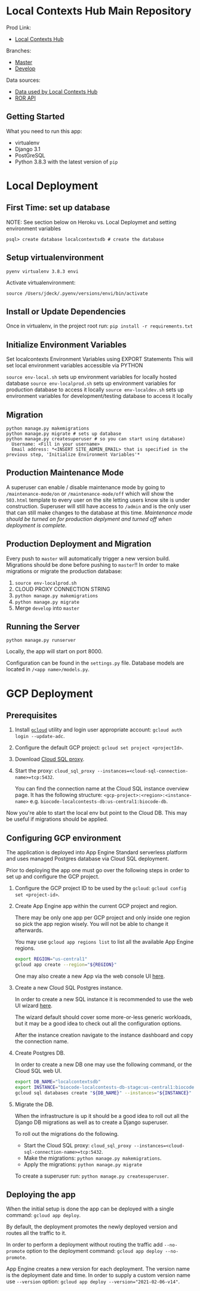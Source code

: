 # Local Contexts Hub Main Repository
Prod Link:
- [Local Contexts Hub](https://localcontextshub.org/)

Branches:
- [Master](https://anth-ja77-local-contexts-8985.uc.r.appspot.com/)
- [Develop](https://anth-ja77-lc-dev-42d5.uc.r.appspot.com/)

Data sources:
- [Data used by Local Contexts Hub](https://github.com/biocodellc/localcontexts_json)
- [ROR API](https://api.ror.org)

## Getting Started
What you need to run this app:
- virtualenv
- Django 3.1
- PostGreSQL
- Python 3.8.3 with the latest version of `pip`

# Local Deployment

## First Time:  set up database
NOTE: See section below on Heroku vs. Local Deploymet and setting environment variables
```
psql> create database localcontextsdb # create the database
```

## Setup virtualenvironment
```
pyenv virtualenv 3.8.3 envi
```

Activate virtualenvironment:
```
source /Users/jdeck/.pyenv/versions/envi/bin/activate
```

## Install or Update Dependencies
Once in virtualenv, in the project root run:
```pip install -r requirements.txt```

## Initialize Environment Variables
Set localcontexts Environment Variables using EXPORT Statements
This will set local environment variables accessible via PYTHON

```source env-local.sh``` sets up environment variables for locally hosted database
```source env-localprod.sh``` sets up environment variables for production database to access it locally
```source env-localdev.sh``` sets up environment variables for development/testing database to access it locally

## Migration
```
python manage.py makemigrations
python manage.py migrate # sets up database
python manage.py createsuperuser # so you can start using database)
  Username: <Fill in your username>
  Email address: *<INSERT SITE_ADMIN_EMAIL> that is specified in the previous step, 'Initialize Environment Variables'*
```

## Production Maintenance Mode
A superuser can enable / disable maintenance mode by going to `/maintenance-mode/on` or `/maintenance-mode/off` which will show the `503.html` template to every user 
on the site letting users know site is under construction. Superuser will still have access to `/admin` and is the only user that can still make changes to the database at this time. 
*Maintenance mode should be turned on for production deplyment and turned off when deployment is complete.*

## Production Deployment and Migration
Every push to `master` will automatically trigger a new version build. Migrations should be done before pushing to `master`!!
In order to make migrations or migrate the production database:
1. `source env-localprod.sh`
2. CLOUD PROXY CONNECTION STRING
3. `python manage.py makemigrations`
4. `python manage.py migrate`
5. Merge `develop` into `master`

## Running the Server
```python manage.py runserver```

Locally, the app will start on port 8000.

Configuration can be found in the `settings.py` file.
Database models are located in `/<app name>/models.py`.

# GCP Deployment

## Prerequisites

1. Install [`gcloud`][gcloud] utility and login user appropriate account: `gcloud auth login --update-adc`.

2. Configure the default GCP project: `gcloud set project <projectId>`.

3. Download [Cloud SQL proxy][csql-proxy].

4. Start the proxy: `cloud_sql_proxy --instances=<cloud-sql-connection-name>=tcp:5432`.

   You can find the connection name at the Cloud SQL instance overview page.
   It has the following structure: `<gcp-project>:<region>:<instance-name>` e.g. 
   `biocode-localcontests-db:us-central1:biocode-db`.

Now you're able to start the local env but point to the Cloud DB. This may be useful 
if migrations should be applied.

[gcloud]: https://cloud.google.com/sdk/docs/install
[csql-proxy]: https://cloud.google.com/sql/docs/postgres/quickstart-proxy-test#install-proxy

## Configuring GCP environment

The application is deployed into App Engine Standard serverless platform and uses managed
Postgres database via Cloud SQL deployment.

Prior to deploying the app one must go over the following steps in order to set up and 
configure the GCP project.

1. Configure the GCP project ID to be used by the `gcloud`: `gcloud config set <project-id>`.

2. Create App Engine app within the current GCP project and region.

   There may be only one app per GCP project and only inside one region so pick the app region 
   wisely. You will not be able to change it afterwards.
   
   You may use `gcloud app regions list` to list all the available App Engine regions.
   
   ```bash
   export REGION="us-central1"
   gcloud app create --region="${REGION}"
   ```
   
   One may also create a new App via the web console UI [here](https://console.cloud.google.com/appengine).

3. Create a new Cloud SQL Postgres instance.

   In order to create a new SQL instance it is recommended to use the web UI wizard 
   [here](https://console.cloud.google.com/sql/create-instance-postgres).
   
   The wizard default should cover some more-or-less generic workloads, but it may be a good
   idea to check out all the configuration options.
   
   After the instance creation navigate to the instance dashboard and copy the connection name.

4. Create Postgres DB.

   In order to create a new DB one may use the following command, or the Cloud SQL web UI.

   ```bash
   export DB_NAME="localcontextsdb"
   export INSTANCE="biocode-localcontests-db-stage:us-central1:biocode-db" # Change to real instance name
   gcloud sql databases create "${DB_NAME}" --instances="${INSTANCE}"
   ```
   
5. Migrate the DB.

   When the infrastructure is up it should be a good idea to roll out all the Django DB migrations
   as well as to create a Django superuser.
   
   To roll out the migrations do the following.

   * Start the Cloud SQL proxy: `cloud_sql_proxy --instances=<cloud-sql-connection-name>=tcp:5432`.
   * Make the migrations: `python manage.py makemigrations`.
   * Apply the migrations: `python manage.py migrate`

   To create a superuser run: `python manage.py createsuperuser`.

## Deploying the app

When the initial setup is done the app can be deployed with a single command: `gcloud app deploy`.

By default, the deployment promotes the newly deployed version and routes all the traffic to it.

In order to perform a deployment without routing the traffic add `--no-promote` option to the 
deployment command: `gcloud app deploy --no-promote`.

App Engine creates a new version for each deployment. The version name is the deployment date
and time. In order to supply a custom version name use `--version` option:
`gcloud app deploy --version="2021-02-06-v14"`.
